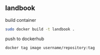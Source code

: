 
## landbook

build container

```bash
sudo docker build -t landbook .
```
push to dockerhub
```bash
docker tag image username/repository:tag
```